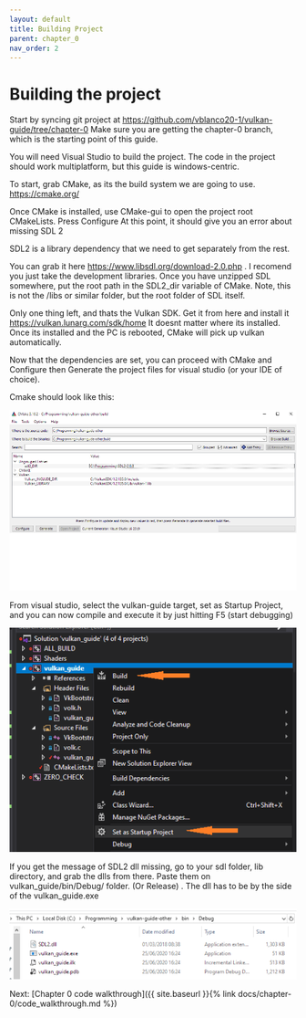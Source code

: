 ```yaml
---
layout: default
title: Building Project
parent: chapter_0
nav_order: 2
---
```


# Building the project

Start by syncing git project at <https://github.com/vblanco20-1/vulkan-guide/tree/chapter-0>
Make sure you are getting the chapter-0 branch, which is the starting point of this guide.

You will need Visual Studio to build the project. The code in the project should work multiplatform, but this guide is windows-centric.


To start, grab CMake, as its the build system we are going to use. <https://cmake.org/>

Once CMake is installed, use CMake-gui to open the project root CMakeLists. Press Configure
At this point, it should give you an error about missing SDL 2

SDL2 is a library dependency that we need to get separately from the rest.

You can grab it here <https://www.libsdl.org/download-2.0.php> . I recomend you just take the development libraries.
Once you have unzipped SDL somewhere, put the root path in the SDL2_dir variable of CMake.
Note, this is not the /libs or similar folder, but the root folder of SDL itself.

Only one thing left, and thats the Vulkan SDK. Get it from here and install it <https://vulkan.lunarg.com/sdk/home>
It doesnt matter where its installed. Once its installed and the PC is rebooted, CMake will pick up vulkan automatically.

Now that the dependencies are set, you can proceed with CMake and Configure then Generate the project files for visual studio (or your IDE of choice). 

Cmake should look like this:


![cmake](/assets/images/Cmake_setup.png)

From visual studio, select the vulkan-guide target, set as Startup Project, and you can now compile and execute it by just hitting F5 (start debugging)

![vs](/assets/images/vs_compile.png)

If you get the message of SDL2 dll missing, go to your sdl folder, lib directory, and grab the dlls from there. Paste them on vulkan_guide/bin/Debug/ folder. (Or Release) . The dll has to be by the side of the vulkan_guide.exe

![dll](/assets/images/sdl_dll.png)


Next: [Chapter 0 code walkthrough]({{ site.baseurl }}{% link docs/chapter-0/code_walkthrough.md %})